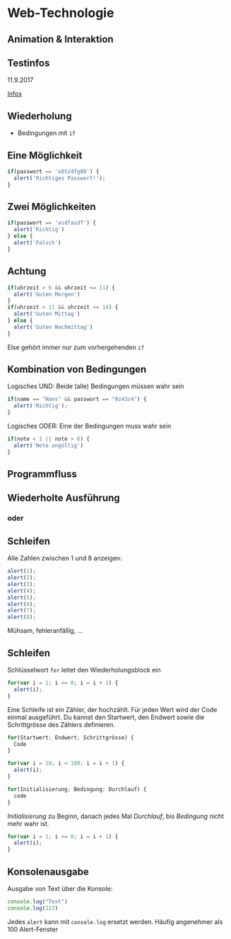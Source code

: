 # Web-Technologie

## Animation & Interaktion



## Testinfos

11.9.2017

[Infos](tests/test01.html)



## Wiederholung

* Bedingungen mit `if`



## Eine Möglichkeit

```js
if(passwort == 'o8tz4fg89') {
  alert('Richtiges Passwort!');
}
```



## Zwei Möglichkeiten

```js
if(passwort == 'asdfasdf') {
  alert('Richtig')
} else {
  alert('Falsch')
}
```


## Achtung

```js
if(uhrzeit > 6 && uhrzeit <= 11) {
  alert('Guten Morgen')
}
if(uhrzeit > 11 && uhrzeit <= 14) {
  alert('Guten Mittag')
} else {
  alert('Guten Nachmittag')
}
```

Else gehört immer nur zum vorhergehenden `if`



## Kombination von Bedingungen

Logisches UND: Beide (alle) Bedingungen müssen wahr sein

```js
if(name == "Hans" && passwort == "8z43c4") {
  alert('Richtig');
}
```

Logisches ODER: Eine der Bedingungen muss wahr sein

```js
if(note < 1 || note > 6) {
  alert('Note ungültig')
}
```



## Programmfluss



## Wiederholte Ausführung
### oder
## Schleifen



Alle Zahlen zwischen 1 und 8 anzeigen:

```js
alert(1);
alert(2);
alert(3);
alert(4);
alert(5);
alert(6);
alert(7);
alert(8);
```

Mühsam, fehleranfällig, ...



## Schleifen

Schlüsselwort `for` leitet den Wiederholungsblock ein

```js
for(var i = 1; i <= 8; i = i + 1) {
  alert(i);
}
```



Eine Schleife ist ein Zähler, der hochzählt. Für jeden Wert wird der Code einmal ausgeführt. Du kannst den Startwert, den Endwert sowie die Schrittgrösse des Zählers definieren.

```js
for(Startwert; Endwert; Schrittgrösse) {
  Code
}
```

```js
for(var i = 10; i < 100; i = i + 1) {
  alert(i);
}
```


```js
for(Initialisierung; Bedingung; Durchlauf) {
  code
}
```

_Initialisierung_ zu Beginn, danach jedes Mal _Durchlauf_, bis _Bedingung_ nicht mehr wahr ist.

```js
for(var i = 1; i <= 8; i = i + 1) {
  alert(i);
}
```



## Konsolenausgabe

Ausgabe von Text über die Konsole:

```js
console.log("Text")
console.log(123)
```

Jedes `alert` kann mit `console.log` ersetzt werden. Häufig angenehmer als 100 Alert-Fenster
